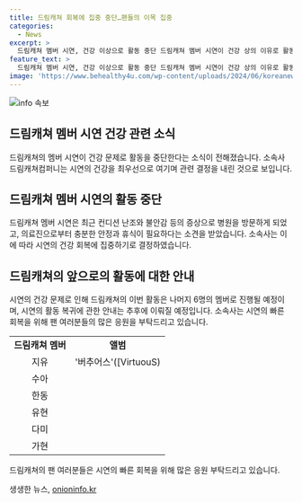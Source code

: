```yaml
---
title: 드림캐쳐 회복에 집중 중단…팬들의 이목 집중
categories:
  - News
excerpt: >
  드림캐쳐 멤버 시연, 건강 이상으로 활동 중단 드림캐쳐 멤버 시연이 건강 상의 이유로 활동을 중단한다고 밝혀졌다. 소속사 드림캐쳐컴퍼니는 최근 시연의 건강 상태가 안 좋아 병원을 찾았고, 의료진의 안정과 휴식이 필요하다는 의견을 받아 활동 중단을 결정했다고 전했다. 그동안 드림캐쳐는 10번째 미니 앨범 버추어스로 컴백을 준비 중이었으나, 이번 활동은 6명의 멤버들로 진행될 예정이며, 시연의 회복 후 활동 재개 시기에 대해서는 추후 안내될 예정이라고 밝혔다. 팬들로부터는 빠른 회복을 기원하는 응원이 이어지고 있다.
feature_text: >
  드림캐쳐 멤버 시연, 건강 이상으로 활동 중단 드림캐쳐 멤버 시연이 건강 상의 이유로 활동을 중단한다고 밝혀졌다. 소속사 드림캐쳐컴퍼니는 최근 시연의 건강 상태가 안 좋아 병원을 찾았고, 의료진의 안정과 휴식이 필요하다는 의견을 받아 활동 중단을 결정했다고 전했다. 그동안 드림캐쳐는 10번째 미니 앨범 버추어스로 컴백을 준비 중이었으나, 이번 활동은 6명의 멤버들로 진행될 예정이며, 시연의 회복 후 활동 재개 시기에 대해서는 추후 안내될 예정이라고 밝혔다. 팬들로부터는 빠른 회복을 기원하는 응원이 이어지고 있다.
image: 'https://www.behealthy4u.com/wp-content/uploads/2024/06/koreanews.jpg'
---
```


<p><img src="https://www.behealthy4u.com/wp-content/uploads/2024/06/koreanews.jpg" alt="info 속보" /></p>

<h2 data-ke-size="size26">드림캐쳐 멤버 시연 건강 관련 소식</h2>

<p data-ke-size="size16">드림캐쳐의 멤버 시연이 건강 문제로 활동을 중단한다는 소식이 전해졌습니다. 소속사 드림캐쳐컴퍼니는 시연의 건강을 최우선으로 여기며 관련 결정을 내린 것으로 보입니다.</p>

<h2 data-ke-size="size24">드림캐쳐 멤버 시연의 활동 중단</h2>

<p data-ke-size="size16">드림캐쳐 멤버 시연은 최근 컨디션 난조와 불안감 등의 증상으로 병원을 방문하게 되었고, 의료진으로부터 충분한 안정과 휴식이 필요하다는 소견을 받았습니다. 소속사는 이에 따라 시연의 건강 회복에 집중하기로 결정하였습니다.</p>

<h2 data-ke-size="size24">드림캐쳐의 앞으로의 활동에 대한 안내</h2>

<p data-ke-size="size16">시연의 건강 문제로 인해 드림캐쳐의 이번 활동은 나머지 6명의 멤버로 진행될 예정이며, 시연의 활동 복귀에 관한 안내는 추후에 이뤄질 예정입니다. 소속사는 시연의 빠른 회복을 위해 팬 여러분들의 많은 응원을 부탁드리고 있습니다.</p>

<table>
    <tr>
        <td style="text-align: center; height: 17px;"><b>드림캐쳐 멤버</b></td>
        <td style="text-align: center; height: 17px;"><b>앨범</b></td>
    </tr>
    <tr>
        <td style="text-align: center; height: 17px;">지유</td>
        <td style="text-align: center; height: 17px;">'버추어스'([VirtuouS)</td>
    </tr>
    <tr>
        <td style="text-align: center; height: 17px;">수아</td>
        <td style="text-align: center; height: 17px;"></td>
    </tr>
    <tr>
        <td style="text-align: center; height: 17px;">한동</td>
        <td style="text-align: center; height: 17px;"></td>
    </tr>
    <tr>
        <td style="text-align: center; height: 17px;">유현</td>
        <td style="text-align: center; height: 17px;"></td>
    </tr>
    <tr>
        <td style="text-align: center; height: 17px;">다미</td>
        <td style="text-align: center; height: 17px;"></td>
    </tr>
    <tr>
        <td style="text-align: center; height: 17px;">가현</td>
        <td style="text-align: center; height: 17px;"></td>
    </tr>
</table>

<p data-ke-size="size16">드림캐쳐의 팬 여러분들은 시연의 빠른 회복을 위해 많은 응원 부탁드리고 있습니다.</p>
생생한 뉴스, <a href="https://onioninfo.kr" rel="dofollow">onioninfo.kr</a>


